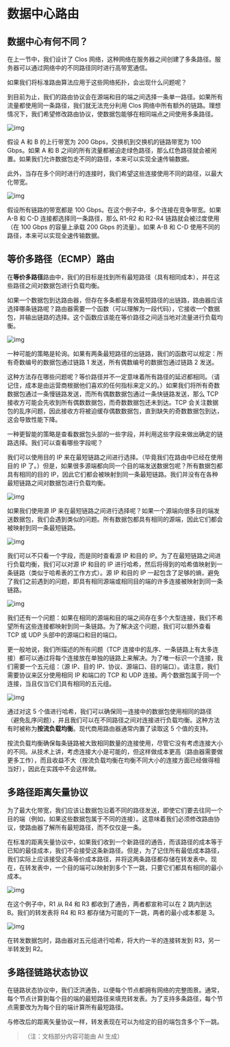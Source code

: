 # 数据中心路由

## 数据中心有何不同？

在上一节中，我们设计了 Clos 网络，这种网络在服务器之间创建了多条路径。服务器可以通过网络中的不同路径同时进行高带宽通信。

如果我们将标准路由算法应用于这些网络拓扑，会出现什么问题呢？

到目前为止，我们的路由协议会在源端和目的端之间选择一条单一路径。如果所有流量都使用同一条路径，我们就无法充分利用 Clos 网络中所有额外的链路。理想情况下，我们希望修改路由协议，使数据包能够在相同端点之间使用多条路径。



![img](https://textbook.cs168.io/assets/datacenter/6-033-dcrouting1.png)

假设 A 和 B 的上行带宽为 200 Gbps，交换机到交换机的链路带宽为 100 Gbps。如果 A 和 B 之间的所有流量都被迫走绿色路径，那么红色路径就会被闲置。如果我们允许数据包走不同的路径，本来可以实现全速传输数据。

此外，当存在多个同时进行的连接时，我们希望这些连接使用不同的路径，以最大化带宽。



![img](https://textbook.cs168.io/assets/datacenter/6-034-dcrouting2.png)

假设所有链路的带宽都是 100 Gbps。在这个例子中，多个连接在竞争带宽。如果 A-B 和 C-D 连接都选择同一条路径，那么 R1-R2 和 R2-R4 链路就会被过度使用（在 100 Gbps 的容量上承载 200 Gbps 的流量）。如果 A-B 和 C-D 使用不同的路径，本来可以实现全速传输数据。

## 等价多路径（ECMP）路由

在**等价多路径**路由中，我们的目标是找到所有最短路径（具有相同成本），并在这些路径之间对数据包进行负载均衡。

如果一个数据包到达路由器，但存在多条都是有效最短路径的出链路，路由器应该选择哪条链路呢？路由器需要一个函数（可以理解为一段代码），它接收一个数据包，并输出链路的选择。这个函数应该能在等价路径之间适当地对流量进行负载均衡。



![img](https://textbook.cs168.io/assets/datacenter/6-035-ecmp1.png)

一种可能的策略是轮询。如果有两条最短路径的出链路，我们的函数可以规定：所有奇数编号的数据包通过链路 1 发送，所有偶数编号的数据包通过链路 2 发送。

这种方法存在哪些问题呢？等价路径并不一定意味着所有路径的延迟都相同。（请记住，成本是由运营商根据他们喜欢的任何指标来定义的。）如果我们将所有奇数数据包通过一条慢链路发送，而所有偶数数据包通过一条快链路发送，那么 TCP 接收方可能会先收到所有偶数数据包，而奇数数据包还未到达。TCP 会关注数据包的乱序问题，因此接收方将被迫缓存偶数数据包，直到缺失的奇数数据包到达，这会导致性能下降。

一种更智能的策略是查看数据包头部的一些字段，并利用这些字段来做出确定的链路选择。我们可以查看哪些字段呢？

我们可以使用目的 IP 来在最短链路之间进行选择。（毕竟我们在路由中已经在使用目的 IP 了。）但是，如果很多源端都向同一个目的端发送数据包呢？所有数据包都具有相同的目的 IP，因此它们都会被映射到同一条最短链路。我们并没有在各种最短链路之间对数据包进行负载均衡。



![img](https://textbook.cs168.io/assets/datacenter/6-036-ecmp2.png)

如果我们使用源 IP 来在最短链路之间进行选择呢？如果一个源端向很多目的端发送数据包，我们会遇到类似的问题。所有数据包都具有相同的源端，因此它们都会被映射到同一条最短链路。



![img](https://textbook.cs168.io/assets/datacenter/6-037-ecmp3.png)

我们可以不只看一个字段，而是同时查看源 IP 和目的 IP。为了在最短链路之间进行负载均衡，我们可以对源 IP 和目的 IP 进行哈希，然后将得到的哈希值映射到一条链路（类似于哈希表的工作方式）。源 IP 和目的 IP 一起包含了足够的熵，避免了我们之前遇到的问题，即具有相同源端或相同目的端的许多连接被映射到同一条链路。



![img](https://textbook.cs168.io/assets/datacenter/6-038-ecmp4.png)

我们还有一个问题：如果在相同的源端和目的端之间存在多个大型连接，我们不希望所有这些连接都映射到同一条链路。为了解决这个问题，我们可以额外查看 TCP 或 UDP 头部中的源端口和目的端口。

更一般地说，我们所描述的所有问题（TCP 连接中的乱序、一条链路上有太多连接）都可以通过将每个连接放在单独的链路上来解决。为了唯一标识一个连接，我们需要一个五元组：（源 IP、目的 IP、协议、源端口、目的端口）。请注意，我们需要协议来区分使用相同 IP 和端口的 TCP 和 UDP 连接。两个数据包属于同一个连接，当且仅当它们具有相同的五元组。



![img](https://textbook.cs168.io/assets/datacenter/6-039-ecmp5.png)

通过对这 5 个值进行哈希，我们可以确保同一连接中的数据包使用相同的路径（避免乱序问题），并且我们可以在不同路径之间对连接进行负载均衡。这种方法有时被称为**按流负载均衡**。现代商用路由器通常内置了读取这 5 个值的支持。

按流负载均衡确保每条链路被大致相同数量的连接使用，尽管它没有考虑连接大小的不同。从技术上讲，考虑连接大小是可能的，但这样做成本更高（路由器需要做更多工作），而且收益不大（按流负载均衡在均衡不同大小的连接方面已经做得相当好），因此在实践中不会这样做。

## 多路径距离矢量协议

为了最大化带宽，我们应该让数据包沿着不同的路径发送，即使它们要去往同一个目的端（例如，如果这些数据包属于不同的连接）。这意味着我们必须修改路由协议，使路由器了解所有最短路径，而不仅仅是一条。

在标准的距离矢量协议中，如果我们收到一个新路径的通告，而该路径的成本等于已知的最佳成本，我们不会接受这条新路径。但是，为了记住所有最低成本路径，我们实际上应该接受这条等价成本路径，并将这两条路径都存储在转发表中。现在，在转发表中，一个目的端可以映射到多个下一跳，只要它们都具有相同的最小成本。



![img](https://textbook.cs168.io/assets/datacenter/6-040-ecmp6.png)

在这个例子中，R1 从 R4 和 R3 都收到了通告，两者都宣称可以在 2 跳内到达 B。我们的转发表将 R4 和 R3 都存储为可能的下一跳，两者的最小成本都是 3。



![img](https://textbook.cs168.io/assets/datacenter/6-041-ecmp7.png)

在转发数据包时，路由器对五元组进行哈希，将大约一半的连接转发到 R3，另一半转发到 R2。

## 多路径链路状态协议

在链路状态协议中，我们泛洪通告，以便每个节点都拥有网络的完整图景。通常，每个节点计算到每个目的端的最短路径来填充转发表。为了支持多条路径，每个节点需要改为为每个目的端计算所有最短路径。

与修改后的距离矢量协议一样，转发表现在可以为给定的目的端包含多个下一跳。

> （注：文档部分内容可能由 AI 生成）
